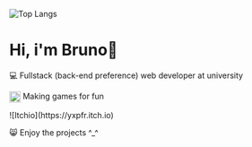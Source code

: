 ![Top Langs](https://github-readme-stats.vercel.app/api/top-langs/?username=brunopstephan&layout=compact)
<h1 align="left">Hi, i'm Bruno👋</h1>
<p align="left">💻 Fullstack (back-end preference) web developer at university</p>
<p align="left"><img width="20px" align="center" src="https://static.itch.io/images/itchio-textless-black.svg"> Making games for fun </p> 
![Itchio](https://yxpfr.itch.io)
<p align="left">😸 Enjoy the projects ^_^</p>




